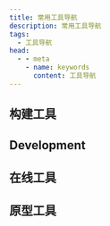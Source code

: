 ```yaml
---
title: 常用工具导航
description: 常用工具导航
tags: 
  - 工具导航
head:
  - - meta
    - name: keywords
      content: 工具导航
---
```


<script setup>
const generation = [
  {
    title: 'Vite',
    link: 'https://vitejs.dev/',
    icon: '/images/logo/vite.svg',
    info: '下一代前端构建工具',
  },
  {
    title: 'electron-vite',
    link: 'https://cn-evite.netlify.app/',
    icon: '/images/logo/electron-vite.svg',
    info: '下一代 Electron 开发与构建工具',
  },
  {
    title: 'webpack',
    link: 'https://webpack.js.org/',
    icon: '/images/logo/webpack.png',
    info: '现代 JavaScript 应用程序的静态模块打包工具',
  },
  {
    title: 'Gulp',
    link: 'https://gulpjs.com/',
    icon: '/images/logo/gulp.png',
    info: '基于流的自动化构建工具',
  },
  {
    title: 'Babel',
    link: 'https://babeljs.io/',
    icon: '/images/logo/babel.svg',
    info: 'Babel 是一个 JavaScript 编译器',
  },
]

const design = [
  {
    title: '蓝湖',
    link: 'https://lanhuapp.com/',
    icon: '/images/logo/lanhu.svg',
    info: '高效的产品设计协作平台',
  },
  {
    title: '墨刀',
    link: 'https://modao.cc/',
    icon: '/images/logo/modao.svg',
    info: '在线一体化产品设计协作平台',
  },
  {
    title: '摹客',
    link: 'https://www.mockplus.cn/',
    icon: '/images/logo/muke.png',
    info: '全能设计协作平台，产品经理用 RP，UI设计师用 DT',
  },
]

const online = [
  {
    title: 'CodePen',
    link: 'https://codepen.io/',
    icon: '/images/logo/CodePen.png',
    info: '不仅仅是一个前端代码的一个工具，还可以在上面找到各种特效案例',
  },
  {
    title: 'HttpBin',
    link: 'http://httpbin.org/',
    icon: '/images/logo/httpbin.png',
    info: 'A simple HTTP Request & Response Service',
  },
  {
    title: 'RegEx Testing',
    link: 'https://www.regextester.com/',
    icon: '/images/logo/empty.svg',
    info: '在线正则校验工具',
  },
  {
    title: 'DeepL',
    link: 'https://www.deepl.com/translator',
    icon: '/images/logo/deepl.svg',
    info: '即时翻译文本&完整的文档文件',
  },
  {
    title: 'TinyPNG',
    link: 'https://tinify.cn/',
    icon: '/images/logo/TinyPNG.png',
    info: '智能压缩您的 WebP、JPEG 和 PNG 图片',
  },
]

const development = [
  {
    title: 'Terminal Colors for VS Code',
    link: 'https://glitchbone.github.io/vscode-base16-term/#/',
    icon: '/images/logo/vscode-base16-term.png',
    info: 'VS Code 终端界面美化主题'
  },
  {
    title: 'snippet generator',
    link: 'https://snippet-generator.app/',
    icon: '/images/logo/snippet-generator.png',
    info: 'VS Code 代码片段在线生成工具',
  },
  {
    title: 'REST client',
    link: 'https://marketplace.visualstudio.com/items?itemName=humao.rest-client',
    icon: '/images/logo/REST-client.png',
    info: 'VS Code 扩展：API 测试工具',
  },
  {
    title: 'Insomnia',
    link: 'https://insomnia.rest/',
    icon: '/images/logo/Insomnia.svg',
    info: '一款类似 Postman 的 api 测试工具',
  },
  {
    title: 'Apifox',
    link: 'https://www.apifox.cn/',
    icon: '/images/logo/apifox.png',
    info: 'API 文档、API 调试、API Mock、API 自动化测试',
  },
  {
    title: 'DevToys',
    link: 'https://www.devtoys.app/',
    icon: '/images/logo/DevToys.png',
    info: '提供格式化JSON、比较文本和测试RegExp、图片压缩等等功能',
  },
  {
    title: 'TabNine',
    link: 'https://www.tabnine.com/',
    icon: '/images/logo/tabnine.png',
    info: 'TabNine 是最好的代码补全工具，软件开发人员的 AI 助手',
  },

]
</script>
## 构建工具

<MyLink :links="generation"/>

## Development

<MyLink :links="development"/>

## 在线工具

<MyLink :links="online"/>

## 原型工具

<MyLink :links="design"/>